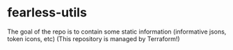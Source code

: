 # fearless-utils
The goal of the repo is to contain some static information (informative jsons, token icons, etc) (This repository is managed by Terraform!)
